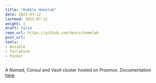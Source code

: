 ```yaml
---
title: "Hubble Homelab"
date: 2023-07-12
lastmod: 2023-07-12
weight: 1
draft: false
repo_url: https://github.com/kencx/homelab
post_url:
tools:
- Ansible
- Terraform
- Packer
---
```


A Nomad, Consul and Vault cluster hosted on Proxmox. Documentation
[here](https://kencx.github.io/homelab).
<!--more-->
